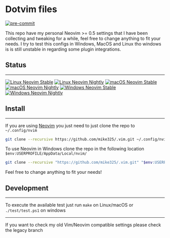# Dotvim files

[![pre-commit](https://img.shields.io/badge/pre--commit-enabled-brightgreen?logo=pre-commit&logoColor=white)](https://github.com/pre-commit/pre-commit)

This repo have my personal Neovim >= 0.5 settings that I have been collecting and tweaking
for a while, feel free to change anything to fit your needs. I try to test this configs in Windows, MacOS and Linux
tho windows is is still unstable in regarding some plugin integrations.

## Status
---
[![Linux Neovim Stable](https://github.com/Mike325/.vim/workflows/linux-stable/badge.svg)](https://github.com/Mike325/.vim/actions/workflows/linux-stable.yml)
[![Linux Neovim Nightly](https://github.com/Mike325/.vim/workflows/linux-nightly/badge.svg)](https://github.com/Mike325/.vim/actions/workflows/linux-nightly.yml)
[![macOS Neovim Stable](https://github.com/Mike325/.vim/workflows/macos-stable/badge.svg)](https://github.com/Mike325/.vim/actions/workflows/macos-stable.yml)
[![macOS Neovim Nightly](https://github.com/Mike325/.vim/workflows/macos-nightly/badge.svg)](https://github.com/Mike325/.vim/actions/workflows/macos-nightly.yml)
[![Windows Neovim Stable](https://github.com/Mike325/.vim/workflows/windows-stable/badge.svg)](https://github.com/Mike325/.vim/actions/workflows/windows-stable.yml)
[![Windows Neovim Nightly](https://github.com/Mike325/.vim/workflows/windows-nightly/badge.svg)](https://github.com/Mike325/.vim/actions/workflows/windows-nightly.yml)

## Install
---

If you are using [Neovim](https://neovim.io/) you just need to just clone the repo to `~/.config/nvim`

```sh
git clone --recursive https://github.com/mike325/.vim.git ~/.config/nvim/
```

To use Neovim in Windows clone the repo in the following location `$env:USERPROFILE/AppData/Local/nvim/`

```sh
git clone --recursive "https://github.com/mike325/.vim.git" "$env:USERPROFILE/AppData/Local/nvim/"
```

Feel free to change anything to fit your needs!

## Development
---

To execute the available test just run `make` on Linux/macOS or `./test/test.ps1` on windows

---
If you want to check my old Vim/Neovim compatible settings please check the legacy branch
